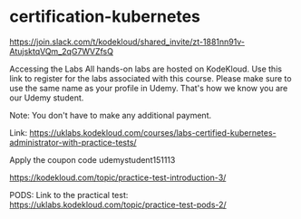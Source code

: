# certification-kubernetes

https://join.slack.com/t/kodekloud/shared_invite/zt-1881nn91v-AtujsktqVQm_2qG7WVZfsQ

Accessing the Labs
All hands-on labs are hosted on KodeKloud. Use this link to register for the labs associated with this course.  Please make sure to use the same name as your profile in Udemy. That's how we know you are our Udemy student.



Note: You don't have to make any additional payment.



Link: https://uklabs.kodekloud.com/courses/labs-certified-kubernetes-administrator-with-practice-tests/

Apply the coupon code udemystudent151113

https://kodekloud.com/topic/practice-test-introduction-3/

PODS:
Link to the practical test: https://uklabs.kodekloud.com/topic/practice-test-pods-2/
